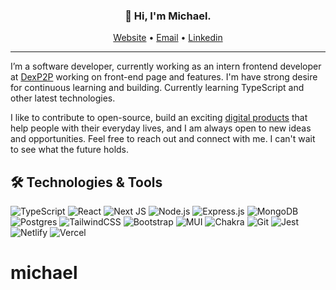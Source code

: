 <h3 align="center">👋 Hi, I'm Michael.</h3>

<p align="center">
  <a href="https://michael-henna.vercel.app">Website</a> •
  <a href="mailto:adenugbamicke@gmail.com">Email</a> •
  <a href="https://www.linkedin.com/in/adenugbamichael">Linkedin</a>
</p>

---

I’m a software developer, currently working as an intern frontend developer at [DexP2P](https://www.dexp2p.com/) working on front-end page and features. I'm have strong desire for continuous learning and building. Currently learning TypeScript and other latest technologies.

I like to contribute to open-source, build an exciting [digital products](https://e-store-appl.netlify.app/) that help people with their everyday lives, and I am always open to new ideas and
opportunities. Feel free to reach out and connect with me. I can't wait to see what the future holds.

## 🛠️ Technologies & Tools

![TypeScript](https://img.shields.io/badge/typescript-272b33?logo=typescript&logoColor=ead41c&style=for-the-badge)
![React](https://img.shields.io/badge/react-272b33?logo=react&logoColor=61dbfb&style=for-the-badge)
![Next JS](https://img.shields.io/badge/Next-272b33?style=for-the-badge&logo=next.js&logoColor=white)
![Node.js](https://img.shields.io/badge/node.js-272b33?logo=node.js&logoColor=6bbf47&style=for-the-badge)
![Express.js](https://img.shields.io/badge/express-272b33?logo=express&logoColor=white&style=for-the-badge)
![MongoDB](https://img.shields.io/badge/mongodb-272b33?logo=mongodb&logoColor=4aae3e&style=for-the-badge)
![Postgres](https://img.shields.io/badge/PostgreSQL-272b33?style=for-the-badge&logo=postgresql&logoColor=31648c)
![TailwindCSS](https://img.shields.io/badge/tailwindcss-272b33?style=for-the-badge&logo=tailwind-css&logoColor=07b0ce)
![Bootstrap](https://img.shields.io/badge/bootstrap-272b33?style=for-the-badge&logo=bootstrap&logoColor=7710ee)
![MUI](https://img.shields.io/badge/MUI-272b33?style=for-the-badge&logo=mui&logoColor=0079f2)
![Chakra](https://img.shields.io/badge/chakra-272b33?style=for-the-badge&logo=chakraui&logoColor=3ec7be)
![Git](https://img.shields.io/badge/git-272b33?style=for-the-badge&logo=git&logoColor=f05033)
![Jest](https://img.shields.io/badge/-jest-272b33?style=for-the-badge&logo=jest&logoColor=99425b)
![Netlify](https://img.shields.io/badge/netlify-272b33?style=for-the-badge&logo=netlify&logoColor=#00C7B7)
![Vercel](https://img.shields.io/badge/vercel-272b33?style=for-the-badge&logo=vercel&logoColor=white)

# michael
